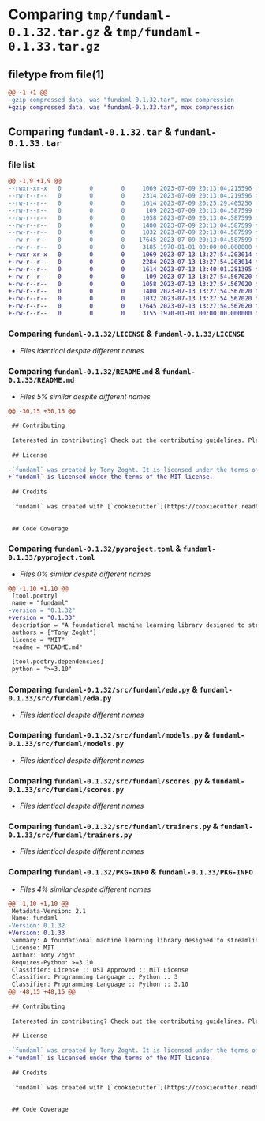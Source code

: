 # Comparing `tmp/fundaml-0.1.32.tar.gz` & `tmp/fundaml-0.1.33.tar.gz`

## filetype from file(1)

```diff
@@ -1 +1 @@
-gzip compressed data, was "fundaml-0.1.32.tar", max compression
+gzip compressed data, was "fundaml-0.1.33.tar", max compression
```

## Comparing `fundaml-0.1.32.tar` & `fundaml-0.1.33.tar`

### file list

```diff
@@ -1,9 +1,9 @@
--rwxr-xr-x   0        0        0     1069 2023-07-09 20:13:04.215596 fundaml-0.1.32/LICENSE
--rw-r--r--   0        0        0     2314 2023-07-09 20:13:04.219596 fundaml-0.1.32/README.md
--rw-r--r--   0        0        0     1614 2023-07-09 20:25:29.405250 fundaml-0.1.32/pyproject.toml
--rw-r--r--   0        0        0      109 2023-07-09 20:13:04.587599 fundaml-0.1.32/src/fundaml/__init__.py
--rw-r--r--   0        0        0     1058 2023-07-09 20:13:04.587599 fundaml-0.1.32/src/fundaml/eda.py
--rw-r--r--   0        0        0     1400 2023-07-09 20:13:04.587599 fundaml-0.1.32/src/fundaml/models.py
--rw-r--r--   0        0        0     1032 2023-07-09 20:13:04.587599 fundaml-0.1.32/src/fundaml/scores.py
--rw-r--r--   0        0        0    17645 2023-07-09 20:13:04.587599 fundaml-0.1.32/src/fundaml/trainers.py
--rw-r--r--   0        0        0     3185 1970-01-01 00:00:00.000000 fundaml-0.1.32/PKG-INFO
+-rwxr-xr-x   0        0        0     1069 2023-07-13 13:27:54.203014 fundaml-0.1.33/LICENSE
+-rw-r--r--   0        0        0     2284 2023-07-13 13:27:54.203014 fundaml-0.1.33/README.md
+-rw-r--r--   0        0        0     1614 2023-07-13 13:40:01.281395 fundaml-0.1.33/pyproject.toml
+-rw-r--r--   0        0        0      109 2023-07-13 13:27:54.567020 fundaml-0.1.33/src/fundaml/__init__.py
+-rw-r--r--   0        0        0     1058 2023-07-13 13:27:54.567020 fundaml-0.1.33/src/fundaml/eda.py
+-rw-r--r--   0        0        0     1400 2023-07-13 13:27:54.567020 fundaml-0.1.33/src/fundaml/models.py
+-rw-r--r--   0        0        0     1032 2023-07-13 13:27:54.567020 fundaml-0.1.33/src/fundaml/scores.py
+-rw-r--r--   0        0        0    17645 2023-07-13 13:27:54.567020 fundaml-0.1.33/src/fundaml/trainers.py
+-rw-r--r--   0        0        0     3155 1970-01-01 00:00:00.000000 fundaml-0.1.33/PKG-INFO
```

### Comparing `fundaml-0.1.32/LICENSE` & `fundaml-0.1.33/LICENSE`

 * *Files identical despite different names*

### Comparing `fundaml-0.1.32/README.md` & `fundaml-0.1.33/README.md`

 * *Files 5% similar despite different names*

```diff
@@ -30,15 +30,15 @@
 
 ## Contributing
 
 Interested in contributing? Check out the contributing guidelines. Please note that this project is released with a Code of Conduct. By contributing to this project, you agree to abide by its terms.
 
 ## License
 
-`fundaml` was created by Tony Zoght. It is licensed under the terms of the MIT license.
+`fundaml` is licensed under the terms of the MIT license.
 
 ## Credits
 
 `fundaml` was created with [`cookiecutter`](https://cookiecutter.readthedocs.io/en/latest/) and the `py-pkgs-cookiecutter` [template](https://github.com/py-pkgs/py-pkgs-cookiecutter).
 
 
 ## Code Coverage
```

### Comparing `fundaml-0.1.32/pyproject.toml` & `fundaml-0.1.33/pyproject.toml`

 * *Files 0% similar despite different names*

```diff
@@ -1,10 +1,10 @@
 [tool.poetry]
 name = "fundaml"
-version = "0.1.32"
+version = "0.1.33"
 description = "A foundational machine learning library designed to streamline the end-to-end process of developing and deploying machine learning models. FundAML offers a broad array of tools and utilities for data preprocessing, model training, evaluation, and deployment, making it a fundamental solution for machine learning tasks."
 authors = ["Tony Zoght"]
 license = "MIT"
 readme = "README.md"
 
 [tool.poetry.dependencies]
 python = ">=3.10"
```

### Comparing `fundaml-0.1.32/src/fundaml/eda.py` & `fundaml-0.1.33/src/fundaml/eda.py`

 * *Files identical despite different names*

### Comparing `fundaml-0.1.32/src/fundaml/models.py` & `fundaml-0.1.33/src/fundaml/models.py`

 * *Files identical despite different names*

### Comparing `fundaml-0.1.32/src/fundaml/scores.py` & `fundaml-0.1.33/src/fundaml/scores.py`

 * *Files identical despite different names*

### Comparing `fundaml-0.1.32/src/fundaml/trainers.py` & `fundaml-0.1.33/src/fundaml/trainers.py`

 * *Files identical despite different names*

### Comparing `fundaml-0.1.32/PKG-INFO` & `fundaml-0.1.33/PKG-INFO`

 * *Files 4% similar despite different names*

```diff
@@ -1,10 +1,10 @@
 Metadata-Version: 2.1
 Name: fundaml
-Version: 0.1.32
+Version: 0.1.33
 Summary: A foundational machine learning library designed to streamline the end-to-end process of developing and deploying machine learning models. FundAML offers a broad array of tools and utilities for data preprocessing, model training, evaluation, and deployment, making it a fundamental solution for machine learning tasks.
 License: MIT
 Author: Tony Zoght
 Requires-Python: >=3.10
 Classifier: License :: OSI Approved :: MIT License
 Classifier: Programming Language :: Python :: 3
 Classifier: Programming Language :: Python :: 3.10
@@ -48,15 +48,15 @@
 
 ## Contributing
 
 Interested in contributing? Check out the contributing guidelines. Please note that this project is released with a Code of Conduct. By contributing to this project, you agree to abide by its terms.
 
 ## License
 
-`fundaml` was created by Tony Zoght. It is licensed under the terms of the MIT license.
+`fundaml` is licensed under the terms of the MIT license.
 
 ## Credits
 
 `fundaml` was created with [`cookiecutter`](https://cookiecutter.readthedocs.io/en/latest/) and the `py-pkgs-cookiecutter` [template](https://github.com/py-pkgs/py-pkgs-cookiecutter).
 
 
 ## Code Coverage
```

